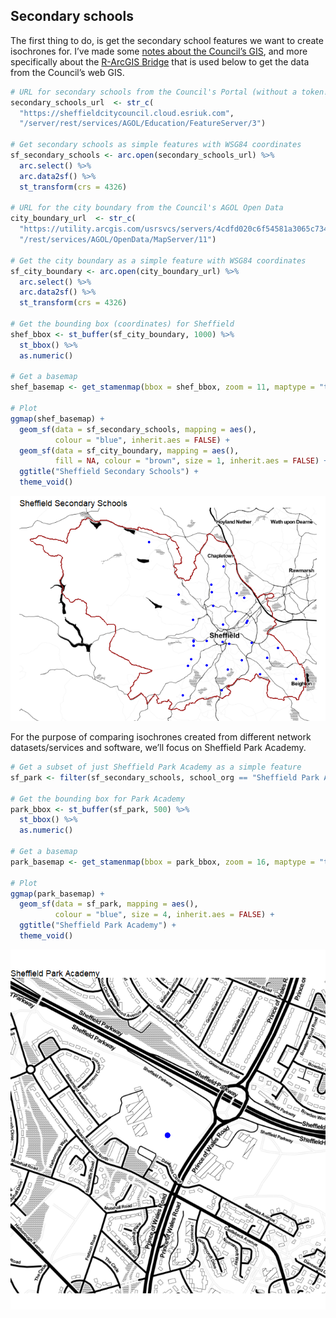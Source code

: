 
## Secondary schools

The first thing to do, is get the secondary school features we want to
create isochrones for. I’ve made some [notes about the Council’s
GIS](https://scc-pi.github.io/notes/gis.html#gis), and more specifically
about the [R-ArcGIS
Bridge](https://scc-pi.github.io/notes/gis.html#r-arcgis-bridge) that is
used below to get the data from the Council’s web GIS.

``` r
# URL for secondary schools from the Council's Portal (without a token!)
secondary_schools_url  <- str_c(
  "https://sheffieldcitycouncil.cloud.esriuk.com",
  "/server/rest/services/AGOL/Education/FeatureServer/3")

# Get secondary schools as simple features with WSG84 coordinates
sf_secondary_schools <- arc.open(secondary_schools_url) %>% 
  arc.select() %>% 
  arc.data2sf() %>% 
  st_transform(crs = 4326)

# URL for the city boundary from the Council's AGOL Open Data
city_boundary_url  <- str_c(
  "https://utility.arcgis.com/usrsvcs/servers/4cdfd020c6f54581a3065c734535adab",
  "/rest/services/AGOL/OpenData/MapServer/11")

# Get the city boundary as a simple feature with WSG84 coordinates 
sf_city_boundary <- arc.open(city_boundary_url) %>% 
  arc.select() %>% 
  arc.data2sf() %>% 
  st_transform(crs = 4326)

# Get the bounding box (coordinates) for Sheffield
shef_bbox <- st_buffer(sf_city_boundary, 1000) %>% 
  st_bbox() %>%
  as.numeric()

# Get a basemap
shef_basemap <- get_stamenmap(bbox = shef_bbox, zoom = 11, maptype = "toner")

# Plot
ggmap(shef_basemap) +
  geom_sf(data = sf_secondary_schools, mapping = aes(),
          colour = "blue", inherit.aes = FALSE) +
  geom_sf(data = sf_city_boundary, mapping = aes(), 
          fill = NA, colour = "brown", size = 1, inherit.aes = FALSE) +
  ggtitle("Sheffield Secondary Schools") +
  theme_void()
```

![](02-SecondarySchools_files/figure-gfm/school-features-1.png)<!-- -->

For the purpose of comparing isochrones created from different network
datasets/services and software, we’ll focus on Sheffield Park Academy.

``` r
# Get a subset of just Sheffield Park Academy as a simple feature
sf_park <- filter(sf_secondary_schools, school_org == "Sheffield Park Academy")

# Get the bounding box for Park Academy
park_bbox <- st_buffer(sf_park, 500) %>% 
  st_bbox() %>%
  as.numeric()

# Get a basemap
park_basemap <- get_stamenmap(bbox = park_bbox, zoom = 16, maptype = "toner")

# Plot
ggmap(park_basemap) +
  geom_sf(data = sf_park, mapping = aes(),
          colour = "blue", size = 4, inherit.aes = FALSE) +
  ggtitle("Sheffield Park Academy") +
  theme_void()
```

![](02-SecondarySchools_files/figure-gfm/park-academy-1.png)<!-- -->
